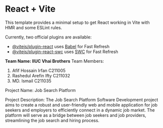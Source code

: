 # React + Vite

This template provides a minimal setup to get React working in Vite with HMR and some ESLint rules.

Currently, two official plugins are available:

- [@vitejs/plugin-react](https://github.com/vitejs/vite-plugin-react/blob/main/packages/plugin-react/README.md) uses [Babel](https://babeljs.io/) for Fast Refresh
- [@vitejs/plugin-react-swc](https://github.com/vitejs/vite-plugin-react-swc) uses [SWC](https://swc.rs/) for Fast Refresh


**Team Name:  IIUC Vhai Brothers**
Team Members:
1)	Afif Hossain Irfan	C211005
2)	Rashedul Arefin Ifty	C211032
3)	MD. Ismail	C211035


Project Name: Job Search Platform


Project Description:
The Job Search Platform Software Development project aims to create a robust and user-friendly web and mobile application for job seekers and employers to efficiently connect in a dynamic job market. The platform will serve as a bridge between job seekers and job providers, streamlining the job search and hiring process.
